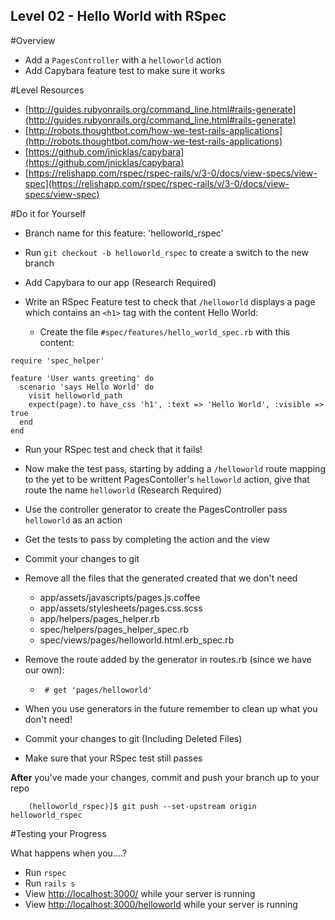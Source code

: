 Level 02 - Hello World with RSpec
-----------

#Overview
* Add a ```PagesController``` with a ```helloworld``` action
* Add Capybara feature test to make sure it works

#Level Resources
* [http://guides.rubyonrails.org/command_line.html#rails-generate](http://guides.rubyonrails.org/command_line.html#rails-generate)
* [http://robots.thoughtbot.com/how-we-test-rails-applications](http://robots.thoughtbot.com/how-we-test-rails-applications)
* [https://github.com/jnicklas/capybara](https://github.com/jnicklas/capybara)
* [https://relishapp.com/rspec/rspec-rails/v/3-0/docs/view-specs/view-spec](https://relishapp.com/rspec/rspec-rails/v/3-0/docs/view-specs/view-spec)

#Do it for Yourself

* Branch name for this feature: 'helloworld_rspec'
* Run ```git checkout -b helloworld_rspec``` to create a switch to the new branch

* Add Capybara to our app (Research Required)

* Write an RSpec Feature test to check that ```/helloworld```  displays a page which contains an ```<h1>``` tag with the content Hello World:
	* Create the file ```#spec/features/hello_world_spec.rb``` with this content: 

```
require 'spec_helper'

feature 'User wants greeting' do
  scenario 'says Hello World' do
    visit helloworld_path
    expect(page).to have_css 'h1', :text => 'Hello World', :visible => true
  end
end

```

* Run your RSpec test and check that it fails!
* Now make the test pass, starting by adding a ```/helloworld``` route mapping to the yet to be writtent PagesContoller's ```helloworld``` action, give that route the name ```helloworld``` (Research Required)
* Use the controller generator to create the PagesController pass ```helloworld``` as an action
* Get the tests to pass by completing the action and the view
* Commit your changes to git
* Remove all the files that the generated created that we don't need
	* app/assets/javascripts/pages.js.coffee 
	* app/assets/stylesheets/pages.css.scss
	* app/helpers/pages_helper.rb
	* spec/helpers/pages_helper_spec.rb
	* spec/views/pages/helloworld.html.erb_spec.rb 
* Remove the route added by the generator in routes.rb (since we have our own):
	* ``` # get 'pages/helloworld'```
	
	
* When you use generators in the future remember to clean up what you don't need!
* Commit your changes to git (Including Deleted Files)
* Make sure that your RSpec test still passes

__After__ you've made your changes, commit and push your branch up to your repo

```
	(helloworld_rspec)]$ git push --set-upstream origin helloworld_rspec
```

#Testing your Progress

What happens when you....?

* Run ```rspec```
* Run ```rails s```
* View [http://localhost:3000/](http://localhost:3000/) while your server is running
* View [http://localhost:3000/helloworld](http://localhost:3000/helloworld) while your server is running





